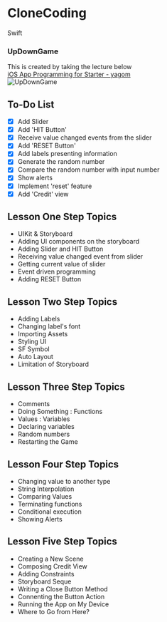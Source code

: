 # CloneCoding
Swift
### UpDownGame
This is created by taking the lecture below     
[iOS App Programming for Starter - yagom](https://www.youtube.com/playlist?list=PLz8NH7YHUj_ZF2oja5rP4Sow5KK1zf2yk)    
![UpDownGame](https://user-images.githubusercontent.com/77555434/106425800-c73e5880-64a7-11eb-9a17-74644e8e2110.gif)
## To-Do List
- [x] Add Slider
- [x] Add 'HIT Button'
- [x] Receive value changed events from the slider
- [x] Add 'RESET Button'
- [x] Add labels presenting information
- [x] Generate the random number
- [x] Compare the random number with input number
- [x] Show alerts
- [x] Implement 'reset' feature
- [x] Add 'Credit' view    

## Lesson One Step Topics
- UIKit & Storyboard
- Adding UI components on the storyboard
- Adding Slider and HIT Button
- Receiving value changed event from slider
- Getting current value of slider
- Event driven programming
- Adding RESET Button
## Lesson Two Step Topics
- Adding Labels
- Changing label's font
- Importing Assets
- Styling UI
- SF Symbol
- Auto Layout
- Limitation of Storyboard
## Lesson Three Step Topics
- Comments
- Doing Something : Functions
- Values : Variables
- Declaring variables
- Random numbers
- Restarting the Game
## Lesson Four Step Topics
- Changing value to another type
- String Interpolation
- Comparing Values
- Terminating functions
- Conditional execution
- Showing Alerts
## Lesson Five Step Topics
- Creating a New Scene
- Composing Credit View
- Adding Constraints
- Storyboard Seque
- Writing a Close Button Method
- Connenting the Button Action
- Running the App on My Device
- Where to Go from Here?
